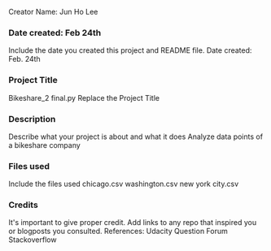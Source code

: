 Creator Name: Jun Ho Lee

### Date created: Feb 24th
Include the date you created this project and README file.
Date created: Feb. 24th

### Project Title
Bikeshare_2 final.py
Replace the Project Title

### Description
Describe what your project is about and what it does
Analyze data points of a bikeshare company

### Files used
Include the files used
chicago.csv
washington.csv
new york city.csv

### Credits
It's important to give proper credit. Add links to any repo that inspired you or blogposts you consulted.
References: Udacity Question Forum
            Stackoverflow
